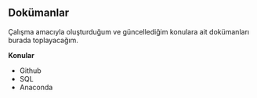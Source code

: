 ## Dokümanlar
Çalışma amacıyla oluşturduğum ve güncellediğim konulara ait dokümanları burada toplayacağım.

<b><dt>Konular</dt></b>
<ul>
  <li>Github</li>
  <li>SQL</li>
  <li>Anaconda</li>
</ul>
